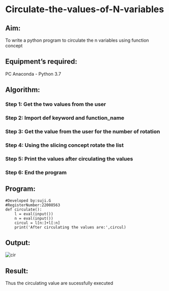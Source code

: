 # Circulate-the-values-of-N-variables
## Aim:
To write a python program to circulate the n variables using function concept
## Equipment’s required:
PC
Anaconda - Python 3.7
## Algorithm: 
### Step 1: Get the two values from the user
### Step 2: Import def keyword and function_name
### Step 3: Get the value from the user for the number of rotation
### Step 4: Using the slicing concept rotate the list
### Step 5: Print the values after circulating the values
### Step 6: End the program
## Program:
```#Program to circulate N values.
#Developed by:suji.G 
#RegisterNumber:22008563
def circulate():
    l = eval(input())
    n = eval(input())
    circul = l[n:]+l[:n]
    print('After circulating the values are:',circul)
```
## Output:

![cir](https://user-images.githubusercontent.com/119559822/213412229-4550f0b3-9231-4b4c-bedc-3ce2a7c06ebd.png)


## Result:
Thus the circulating value are sucessfully executed
